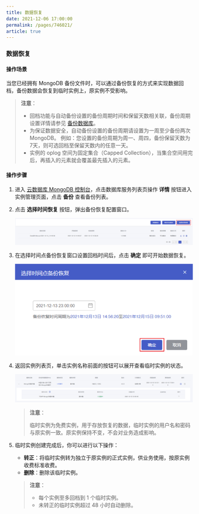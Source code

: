 ```yaml
---
title: 数据恢复
date: 2021-12-06 17:00:00
permalink: /pages/746021/
article: true
---
```


### 数据恢复

#### 操作场景

当您已经拥有 MongoDB 备份文件时，可以通过备份恢复的方式来实现数据回档，备份数据会恢复到临时实例上，原实例不受影响。

> **注意**：
>
> - 回档功能与自动备份设置的备份周期时间和保留天数相关联，备份周期设置详情请参见 [备份数据库](./00.备份数据库.md)。
> - 为保证数据安全，自动备份设置的备份周期请设置为一周至少备份两次 MongoDB。 例如：您设置的备份周期为周一、周四，备份保留天数为7天，则可选回档至保留天数内的任意一天。
> - 实例的 oplog 空间为固定集合（Capped Collection），当集合空间用完后，再插入的元素就会覆盖最先插入的元素。

#### 操作步骤

1. 进入 [云数据库 MongoDB 控制台](https://console.capitalonline.net/mongodb)，点击数据库服务列表页操作 **详情** 按钮进入实例管理页面，点击 **备份** 查看备份列表。

2. 点击 **选择时间恢复** 按钮，弹出备份恢复配置窗口。

   ![recovery_console](./../../pic/recovery_console.png)

3. 在选择时间点备份恢复窗口设置回档时间后，点击 **确定** 即可开始数据恢复。

   ![recovery_popup](./../../pic/recovery_popup.png)
   
4. 返回实例列表页，单击实例名称前面的按钮可以展开查看临时实例的状态。

   ![recovery_list](./../../pic/recovery_list.png)

   > **注意**：
   >
   > 临时实例为免费实例，用于存放恢复的数据，临时实例的用户名和密码与原实例一致。原实例保持不变，不会对业务造成影响。

5. 临时实例创建完成后，你可以进行以下操作：

   - **转正**：将临时实例转为独立于原实例的正式实例，供业务使用，按原实例收费标准收费。
   - **删除**：删除该临时实例。

   > **注意**：
   >
   > - 每个实例至多回档到 1 个临时实例。
   > - 未转正的临时实例超过 48 小时自动删除。
